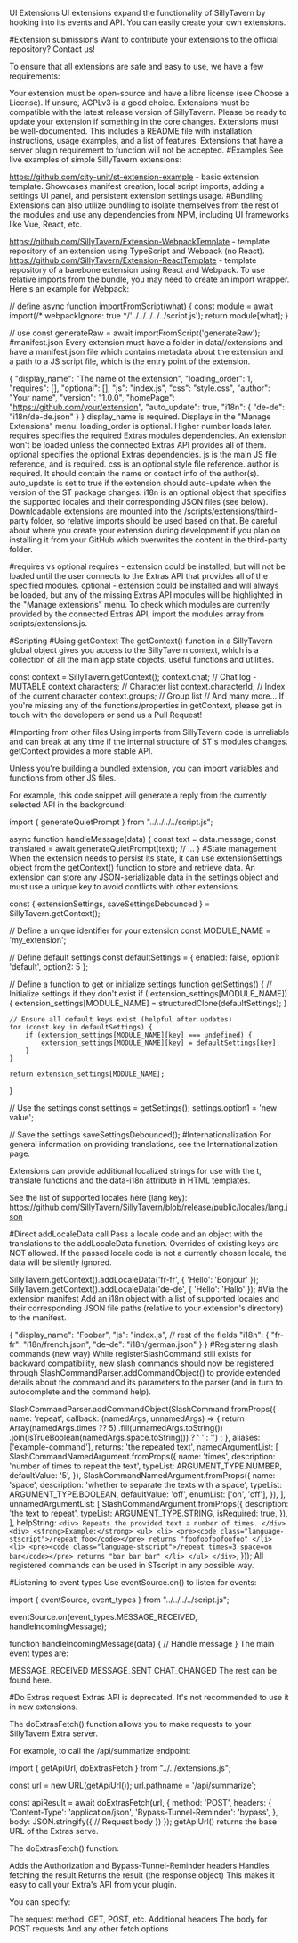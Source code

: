 UI Extensions
UI extensions expand the functionality of SillyTavern by hooking into its events and API. You can easily create your own extensions.

#Extension submissions
Want to contribute your extensions to the official repository? Contact us!

To ensure that all extensions are safe and easy to use, we have a few requirements:

Your extension must be open-source and have a libre license (see Choose a License). If unsure, AGPLv3 is a good choice.
Extensions must be compatible with the latest release version of SillyTavern. Please be ready to update your extension if something in the core changes.
Extensions must be well-documented. This includes a README file with installation instructions, usage examples, and a list of features.
Extensions that have a server plugin requirement to function will not be accepted.
#Examples
See live examples of simple SillyTavern extensions:

https://github.com/city-unit/st-extension-example - basic extension template. Showcases manifest creation, local script imports, adding a settings UI panel, and persistent extension settings usage.
#Bundling
Extensions can also utilize bundling to isolate themselves from the rest of the modules and use any dependencies from NPM, including UI frameworks like Vue, React, etc.

https://github.com/SillyTavern/Extension-WebpackTemplate - template repository of an extension using TypeScript and Webpack (no React).
https://github.com/SillyTavern/Extension-ReactTemplate - template repository of a barebone extension using React and Webpack.
To use relative imports from the bundle, you may need to create an import wrapper. Here's an example for Webpack:


// define
async function importFromScript(what) {
    const module = await import(/* webpackIgnore: true */'../../../../../script.js');
    return module[what];
}

// use
const generateRaw = await importFromScript('generateRaw');
#manifest.json
Every extension must have a folder in data/<user-handle>/extensions and have a manifest.json file which contains metadata about the extension and a path to a JS script file, which is the entry point of the extension.


{
    "display_name": "The name of the extension",
    "loading_order": 1,
    "requires": [],
    "optional": [],
    "js": "index.js",
    "css": "style.css",
    "author": "Your name",
    "version": "1.0.0",
    "homePage": "https://github.com/your/extension",
    "auto_update": true,
    "i18n": {
        "de-de": "i18n/de-de.json"
    }
}
display_name is required. Displays in the "Manage Extensions" menu.
loading_order is optional. Higher number loads later.
requires specifies the required Extras modules dependencies. An extension won't be loaded unless the connected Extras API provides all of them.
optional specifies the optional Extras dependencies.
js is the main JS file reference, and is required.
css is an optional style file reference.
author is required. It should contain the name or contact info of the author(s).
auto_update is set to true if the extension should auto-update when the version of the ST package changes.
i18n is an optional object that specifies the supported locales and their corresponding JSON files (see below).
Downloadable extensions are mounted into the /scripts/extensions/third-party folder, so relative imports should be used based on that. Be careful about where you create your extension during development if you plan on installing it from your GitHub which overwrites the content in the third-party folder.

#requires vs optional
requires - extension could be installed, but will not be loaded until the user connects to the Extras API that provides all of the specified modules.
optional - extension could be installed and will always be loaded, but any of the missing Extras API modules will be highlighted in the "Manage extensions" menu.
To check which modules are currently provided by the connected Extras API, import the modules array from scripts/extensions.js.

#Scripting
#Using getContext
The getContext() function in a SillyTavern global object gives you access to the SillyTavern context, which is a collection of all the main app state objects, useful functions and utilities.


const context = SillyTavern.getContext();
context.chat; // Chat log - MUTABLE
context.characters; // Character list
context.characterId; // Index of the current character
context.groups; // Group list
// And many more...
If you're missing any of the functions/properties in getContext, please get in touch with the developers or send us a Pull Request!

#Importing from other files
Using imports from SillyTavern code is unreliable and can break at any time if the internal structure of ST's modules changes. getContext provides a more stable API.

Unless you're building a bundled extension, you can import variables and functions from other JS files.

For example, this code snippet will generate a reply from the currently selected API in the background:


import { generateQuietPrompt } from "../../../../script.js";

async function handleMessage(data) {
    const text = data.message;
    const translated = await generateQuietPrompt(text);
    // ...
}
#State management
When the extension needs to persist its state, it can use extensionSettings object from the getContext() function to store and retrieve data. An extension can store any JSON-serializable data in the settings object and must use a unique key to avoid conflicts with other extensions.


const { extensionSettings, saveSettingsDebounced } = SillyTavern.getContext();

// Define a unique identifier for your extension
const MODULE_NAME = 'my_extension';

// Define default settings
const defaultSettings = {
    enabled: false,
    option1: 'default',
    option2: 5
};

// Define a function to get or initialize settings
function getSettings() {
    // Initialize settings if they don't exist
    if (!extension_settings[MODULE_NAME]) {
        extension_settings[MODULE_NAME] = structuredClone(defaultSettings);
    }

    // Ensure all default keys exist (helpful after updates)
    for (const key in defaultSettings) {
        if (extension_settings[MODULE_NAME][key] === undefined) {
            extension_settings[MODULE_NAME][key] = defaultSettings[key];
        }
    }

    return extension_settings[MODULE_NAME];
}

// Use the settings
const settings = getSettings();
settings.option1 = 'new value';

// Save the settings
saveSettingsDebounced();
#Internationalization
For general information on providing translations, see the Internationalization page.

Extensions can provide additional localized strings for use with the t, translate functions and the data-i18n attribute in HTML templates.

See the list of supported locales here (lang key): https://github.com/SillyTavern/SillyTavern/blob/release/public/locales/lang.json

#Direct addLocaleData call
Pass a locale code and an object with the translations to the addLocaleData function. Overrides of existing keys are NOT allowed. If the passed locale code is not a currently chosen locale, the data will be silently ignored.


SillyTavern.getContext().addLocaleData('fr-fr', { 'Hello': 'Bonjour' });
SillyTavern.getContext().addLocaleData('de-de', { 'Hello': 'Hallo' });
#Via the extension manifest
Add an i18n object with a list of supported locales and their corresponding JSON file paths (relative to your extension's directory) to the manifest.


{
  "display_name": "Foobar",
  "js": "index.js",
  // rest of the fields
  "i18n": {
    "fr-fr": "i18n/french.json",
    "de-de": "i18n/german.json"
  }
}
#Registering slash commands (new way)
While registerSlashCommand still exists for backward compatibility, new slash commands should now be registered through SlashCommandParser.addCommandObject() to provide extended details about the command and its parameters to the parser (and in turn to autocomplete and the command help).


SlashCommandParser.addCommandObject(SlashCommand.fromProps({ name: 'repeat',
    callback: (namedArgs, unnamedArgs) => {
        return Array(namedArgs.times ?? 5)
            .fill(unnamedArgs.toString())
            .join(isTrueBoolean(namedArgs.space.toString()) ? ' ' : '')
        ;
    },
    aliases: ['example-command'],
    returns: 'the repeated text',
    namedArgumentList: [
        SlashCommandNamedArgument.fromProps({ name: 'times',
            description: 'number of times to repeat the text',
            typeList: ARGUMENT_TYPE.NUMBER,
            defaultValue: '5',
        }),
        SlashCommandNamedArgument.fromProps({ name: 'space',
            description: 'whether to separate the texts with a space',
            typeList: ARGUMENT_TYPE.BOOLEAN,
            defaultValue: 'off',
            enumList: ['on', 'off'],
        }),
    ],
    unnamedArgumentList: [
        SlashCommandArgument.fromProps({ description: 'the text to repeat',
            typeList: ARGUMENT_TYPE.STRING,
            isRequired: true,
        }),
    ],
    helpString: `
        <div>
            Repeats the provided text a number of times.
        </div>
        <div>
            <strong>Example:</strong>
            <ul>
                <li>
                    <pre><code class="language-stscript">/repeat foo</code></pre>
                    returns "foofoofoofoofoo"
                </li>
                <li>
                    <pre><code class="language-stscript">/repeat times=3 space=on bar</code></pre>
                    returns "bar bar bar"
                </li>
            </ul>
        </div>
    `,
}));
All registered commands can be used in STscript in any possible way.

#Listening to event types
Use eventSource.on() to listen for events:


import { eventSource, event_types } from "../../../../script.js";

eventSource.on(event_types.MESSAGE_RECEIVED, handleIncomingMessage);

function handleIncomingMessage(data) {
    // Handle message
}
The main event types are:

MESSAGE_RECEIVED
MESSAGE_SENT
CHAT_CHANGED
The rest can be found here.

#Do Extras request
Extras API is deprecated. It's not recommended to use it in new extensions.

The doExtrasFetch() function allows you to make requests to your SillyTavern Extra server.

For example, to call the /api/summarize endpoint:


import { getApiUrl, doExtrasFetch } from "../../extensions.js";

const url = new URL(getApiUrl());
url.pathname = '/api/summarize';

const apiResult = await doExtrasFetch(url, {
    method: 'POST',
    headers: {
        'Content-Type': 'application/json',
        'Bypass-Tunnel-Reminder': 'bypass',
    },
    body: JSON.stringify({
        // Request body
    })
});
getApiUrl() returns the base URL of the Extras serve.

The doExtrasFetch() function:

Adds the Authorization and Bypass-Tunnel-Reminder headers
Handles fetching the result
Returns the result (the response object)
This makes it easy to call your Extra's API from your plugin.

You can specify:

The request method: GET, POST, etc.
Additional headers
The body for POST requests
And any other fetch options